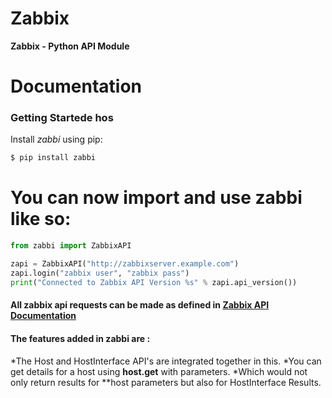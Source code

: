 # Zabbix
**Zabbix - Python API Module**

# Documentation
### Getting Startede hos

Install *zabbi* using pip:

```bash
$ pip install zabbi
```

# You can now import and use zabbi like so:

```python
from zabbi import ZabbixAPI

zapi = ZabbixAPI("http://zabbixserver.example.com")
zapi.login("zabbix user", "zabbix pass")
print("Connected to Zabbix API Version %s" % zapi.api_version())
```

#### All zabbix api requests can be made as defined in [Zabbix API Documentation](https://www.zabbix.com/documentation/4.2/manual/api/reference)

#### The features added in zabbi are :

*The Host and HostInterface API's are integrated together in this.
*You can get details for a host using **host.get** with parameters.
*Which would not only return results for **host parameters but also for HostInterface Results.
